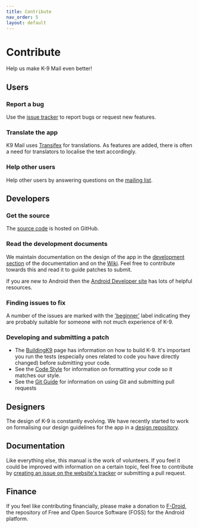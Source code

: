 ```yaml
---
title: Contribute
nav_order: 5 
layout: default
---
```


# Contribute

Help us make K-9 Mail even better!


## Users

### Report a bug

Use the [issue tracker](https://github.com/k9mail/k-9/issues) to report bugs or request new features.


### Translate the app

K9 Mail uses [Transifex](https://www.transifex.com/k-9/k9mail/) for translations. As features are added, there is often a need for translators to localise the text accordingly.


### Help other users

Help other users by answering questions on the [mailing list](https://groups.google.com/forum/#!forum/k-9-mail).


## Developers

### Get the source

The [source code](https://github.com/k9mail/k-9) is hosted on GitHub.

### Read the development documents

We maintain documentation on the design of the app in the [development section](https://k9mail.github.io/documentation/development.html) of the documentation and on the [Wiki](https://github.com/k9mail/k-9/wiki). Feel free to contribute towards this and read it to guide patches to submit.

If you are new to Android then the [Android Developer site](https://developer.android.com/training/index.html) has lots of helpful resources.

### Finding issues to fix

A number of the issues are marked with the ['beginner'](https://github.com/k9mail/k-9/issues?q=is%3Aopen+is%3Aissue+label%3Abeginner) label indicating they are probably suitable for someone with not much experience of K-9.

### Developing and submitting a patch

* The [BuildingK9](https://github.com/k9mail/k-9/wiki/BuildingK9) page has information on how to build K-9. It's important you run the tests (especially ones related to code you have directly changed) before submitting your code.
* See the [Code Style](https://github.com/k9mail/k-9/wiki/CodeStyle) for information on formatting your code so it matches our style.
* See the [Git Guide](https://github.com/k9mail/k-9/wiki/) for information on using Git and submitting pull requests

## Designers

The design of K-9 is constantly evolving. We have recently started to work on formalising our design guidelines for the app in a [design repository](https://github.com/k9mail/k-9-design).

## Documentation

Like everything else, this manual is the work of volunteers. If you feel it could be improved with information on a certain topic, feel free to contribute by [creating an issue on the website's tracker](https://github.com/k9mail/k9mail.github.io/issues) or submitting a pull request.

## Finance

 If you feel like contributing financially, please make a donation to [F-Droid](https://f-droid.org/about/), the repository of Free and Open Source Software (FOSS) for the Android platform.
